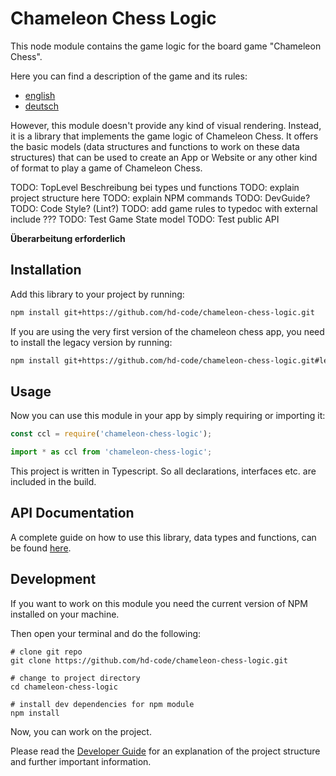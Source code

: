 # Chameleon Chess Logic

This node module contains the game logic for the board game "Chameleon Chess".

Here you can find a description of the game and its rules:
- [english](./docs/game/en.md)
- [deutsch](./docs/game/de.md)

However, this module doesn't provide any kind of visual rendering. Instead, it is a library that implements the game logic of Chameleon Chess. It offers the basic models (data structures and functions to work on these data structures) that can be used to create an App or Website or any other kind of format to play a game of Chameleon Chess.


TODO: TopLevel Beschreibung bei types und functions
TODO: explain project structure here
TODO: explain NPM commands
TODO: DevGuide?
TODO: Code Style? (Lint?)
TODO: add game rules to typedoc with external include ???
TODO: Test Game State model
TODO: Test public API

**Überarbeitung erforderlich**

## Installation

Add this library to your project by running:

```sh
npm install git+https://github.com/hd-code/chameleon-chess-logic.git
```

If you are using the very first version of the chameleon chess app, you need to install the legacy version by running:

```sh
npm install git+https://github.com/hd-code/chameleon-chess-logic.git#legacy
```

## Usage

Now you can use this module in your app by simply requiring or importing it:

```js
const ccl = require('chameleon-chess-logic');
```

```ts
import * as ccl from 'chameleon-chess-logic';
```

This project is written in Typescript. So all declarations, interfaces etc. are included in the build.

## API Documentation

A complete guide on how to use this library, data types and functions, can be found [here](./docs/api/index.html).

## Development

If you want to work on this module you need the current version of NPM installed on your machine.

Then open your terminal and do the following:

```shell
# clone git repo
git clone https://github.com/hd-code/chameleon-chess-logic.git

# change to project directory
cd chameleon-chess-logic

# install dev dependencies for npm module
npm install
```

Now, you can work on the project.

Please read the [Developer Guide](./docs/developer-guide.md) for an explanation of the project structure and further important information.